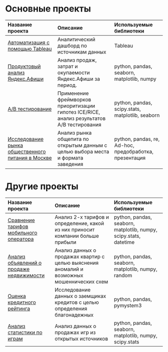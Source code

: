 # Основные проекты
| Название проекта | Описание | Используемые библиотеки | 
| :---------------------- | :---------------------- | :---------------------- |
| [Автоматизация с помощью Tableau](https://public.tableau.com/profile/seamusss#!/vizhome/Dash_project/DashboardYandex_Zen) | Аналитический дашборд по источникам данных | Tableau |
| [Продуктовый анализ Яндекс.Афиши](cohort_analysis) | Анализ продаж, затрат и окупаемости Яндекс.Афиши за период.| python, pandas, seaborn, matplotlib, numpy |
| [A/B тестирование](AB-test) | Применение фреймворков приоритизации гипотез ICE/RICE, анализ результатов A/B тестирования | python, pandas, scipy.stats, matplotlib, seaborn |
| [Исследование рынка общественного питания в Москве](9_proj_kafe) | Анализ рынка общепита по открытым данным с целью выбора места и формата заведения | python, pandas, re, Ad-hoc, предобработка, презентация |

# Другие проекты
| Название проекта | Описание | Используемые библиотеки | 
| :---------------------- | :---------------------- | :---------------------- |
| [Сравнение тарифов мобильного оператора](mobile_operator_tariffs) | Анализ 2-х тарифов и определение, какой из них приносит компании больше прибыли | python, pandas, seaborn, matplotlib, numpy, scipy.stats, datetime |
| [Анализ объявлений о продаже недвижимости](apartment_sales) | Анализ данных о продажах квартир с целью выяснения аномалий и возможных мошеннических схем | python, pandas, seaborn, matplotlib, numpy, random |
| [Оценка кредитного рейтинга](credit_scoring) | Исследование данных о заемщиках кредитов с целью определения благонадежных | python, pandas, pymystem3 |
| [Анализ статистики по играм](games_analysis_) | Анализ данных о продажах игр из открытых источников | python, pandas, seaborn, matplotlib, numpy, scipy.stats |
